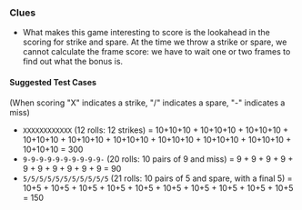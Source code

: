 ### Clues

 - What makes this game interesting to score is the lookahead in the scoring for strike and spare. At the time we throw a strike or spare, we cannot calculate the frame score: we have to wait one or two frames to find out what the bonus is.

#### Suggested Test Cases

(When scoring "X" indicates a strike, "/" indicates a spare, "-" indicates a miss)

 - `XXXXXXXXXXXX` (12 rolls: 12 strikes) = 10+10+10 + 10+10+10 + 10+10+10 + 10+10+10 + 10+10+10 + 10+10+10 + 10+10+10 + 10+10+10 + 10+10+10 + 10+10+10 = 300
 - `9-9-9-9-9-9-9-9-9-9-` (20 rolls: 10 pairs of 9 and miss) = 9 + 9 + 9 + 9 + 9 + 9 + 9 + 9 + 9 + 9 = 90
 - `5/5/5/5/5/5/5/5/5/5/5` (21 rolls: 10 pairs of 5 and spare, with a final 5) = 10+5 + 10+5 + 10+5 + 10+5 + 10+5 + 10+5 + 10+5 + 10+5 + 10+5 + 10+5 = 150
